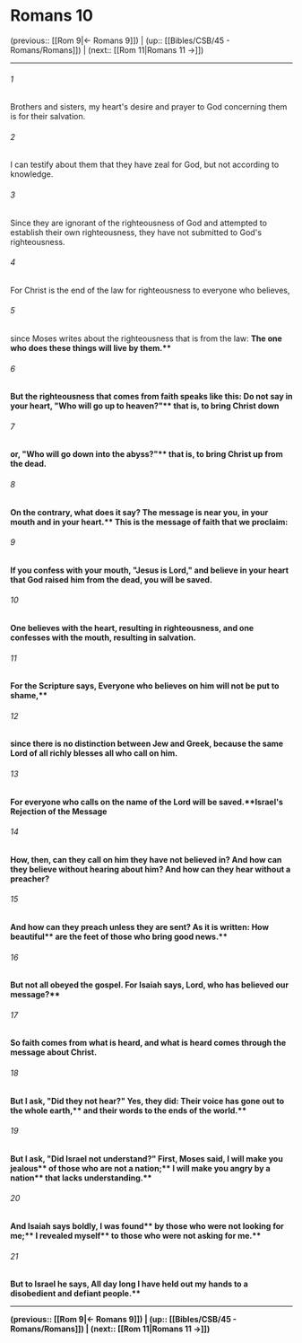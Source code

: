 # Romans 10

(previous:: [[Rom 9|← Romans 9]]) | (up:: [[Bibles/CSB/45 - Romans/Romans]]) | (next:: [[Rom 11|Romans 11 →]])

***


###### 1 
Brothers and sisters, my heart's desire and prayer to God concerning them is for their salvation. 

###### 2 
I can testify about them that they have zeal for God, but not according to knowledge. 

###### 3 
Since they are ignorant of the righteousness of God and attempted to establish their own righteousness, they have not submitted to God's righteousness. 

###### 4 
For Christ is the end of the law for righteousness to everyone who believes, 

###### 5 
since Moses writes about the righteousness that is from the law: <b class="quote">The one who does these things will live by them.** 

###### 6 
But the righteousness that comes from faith speaks like this: <b class="quote">Do not say in your heart, "Who will go up to heaven?"** that is, to bring Christ down 

###### 7 
or, <b class="quote">"Who will go down into the abyss?"** that is, to bring Christ up from the dead. 

###### 8 
On the contrary, what does it say? <b class="quote">The message is near you, in your mouth and in your heart.** This is the message of faith that we proclaim: 

###### 9 
If you confess with your mouth, "Jesus is Lord," and believe in your heart that God raised him from the dead, you will be saved. 

###### 10 
One believes with the heart, resulting in righteousness, and one confesses with the mouth, resulting in salvation. 

###### 11 
For the Scripture says, <b class="quote">Everyone who believes on him will not be put to shame,** 

###### 12 
since there is no distinction between Jew and Greek, because the same Lord of all richly blesses all who call on him. 

###### 13 
For <b class="quote">everyone who calls on the name of the Lord will be saved.**Israel's Rejection of the Message 

###### 14 
How, then, can they call on him they have not believed in? And how can they believe without hearing about him? And how can they hear without a preacher? 

###### 15 
And how can they preach unless they are sent? As it is written: <b class="quote">How beautiful** <b class="quote">are the feet of those who bring good news.** 

###### 16 
But not all obeyed the gospel. For Isaiah says, <b class="quote">Lord, who has believed our message?** 

###### 17 
So faith comes from what is heard, and what is heard comes through the message about Christ. 

###### 18 
But I ask, "Did they not hear?" Yes, they did: <b class="quote">Their voice has gone out to the whole earth,** <b class="quote">and their words to the ends of the world.** 

###### 19 
But I ask, "Did Israel not understand?" First, Moses said, <b class="quote">I will make you jealous** <b class="quote">of those who are not a nation;** <b class="quote">I will make you angry by a nation** <b class="quote">that lacks understanding.** 

###### 20 
And Isaiah says boldly, <b class="quote">I was found** <b class="quote">by those who were not looking for me;** <b class="quote">I revealed myself** <b class="quote">to those who were not asking for me.** 

###### 21 
But to Israel he says, <b class="quote">All day long I have held out my hands to a disobedient and defiant people.**

***

(previous:: [[Rom 9|← Romans 9]]) | (up:: [[Bibles/CSB/45 - Romans/Romans]]) | (next:: [[Rom 11|Romans 11 →]])
